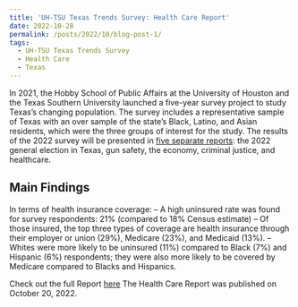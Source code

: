 ```yaml
---
title: 'UH-TSU Texas Trends Survey: Health Care Report'
date: 2022-10-28
permalink: /posts/2022/10/blog-post-1/
tags:
  - UH-TSU Texas Trends Survey
  - Health Care
  - Texas
---
```


In 2021, the Hobby School of Public Affairs at the University of Houston and the Texas Southern University launched a five-year survey project to study Texas’s changing population. The survey includes a representative sample of Texas with an over sample of the state’s Black, Latino, and Asian residents, which were the three groups of interest for the study. The results of the 2022 survey will be presented in [five separate reports](http://m2s-conf.uh.edu/hobby/txtrends/): the 2022 general election in Texas, gun safety, the economy, criminal justice, and healthcare.

Main Findings
-----

In terms of health insurance coverage:
– A high uninsured rate was found for survey respondents: 21% (compared to 18% Census estimate)
– Of those insured, the top three types of coverage are health insurance through their employer or union (29%), Medicare (23%), and Medicaid (13%).
– Whites were more likely to be uninsured (11%) compared to Black (7%) and Hispanic (6%) respondents; they were also more likely to be covered by Medicare compared to Blacks and Hispanics.

Check out the full Report [here](https://uh.edu/hobby/txtrends/healthcare22.pdf)
The Health Care Report was published on October 20, 2022. 
